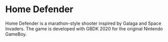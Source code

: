 # Home Defender
 Home Defender is a marathon-style shooter inspired by Galaga and Space Invaders. The game is developed with GBDK 2020 for the original Nintendo GameBoy.
